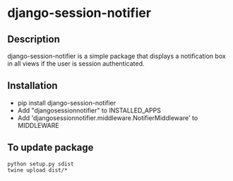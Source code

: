 # django-session-notifier

## Description
django-session-notifier is a simple package that displays a notification box in all views if the user is session authenticated.

## Installation
* pip install django-session-notifier
* Add "djangosessionnotifier" to INSTALLED_APPS
* Add 'djangosessionnotifier.middleware.NotifierMiddleware' to MIDDLEWARE


## To update package

```
python setup.py sdist
twine upload dist/*
```